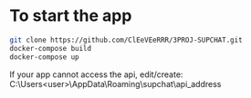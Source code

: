 # To start the app

```bash
git clone https://github.com/ClEeVEeRRR/3PROJ-SUPCHAT.git
docker-compose build
docker-compose up
```

If your app cannot access the api, edit/create:
C:\Users\<user>\AppData\Roaming\supchat\api_address

